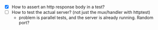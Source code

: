 - [x] How to assert an http response body in a test?
- [ ] How to test the actual server? (not just the mux/handler with httptest)
  - problem is parallel tests, and the server is already running. Random port?